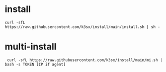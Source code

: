 # install

`curl -sfL https://raw.githubusercontent.com/k3sx/install/main/install.sh | sh -`

# multi-install

` curl -sfL https://raw.githubusercontent.com/k3sx/install/main/mi.sh | bash -s TOKEN [IP if agent]`
